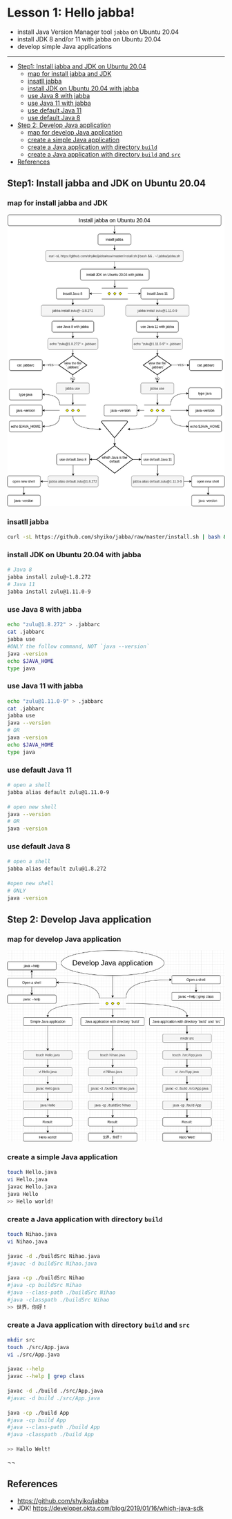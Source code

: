 <h1>Lesson 1: Hello jabba!</h1>

- install Java Version Manager tool `jabba` on Ubuntu 20.04
- install JDK 8 and/or 11 with jabba on Ubuntu 20.04
- develop simple Java applications

---

- [Step1:  Install jabba and JDK on Ubuntu 20.04](#step1--install-jabba-and-jdk-on-ubuntu-2004)
  - [map for install jabba and JDK](#map-for-install-jabba-and-jdk)
  - [insatll jabba](#insatll-jabba)
  - [install JDK on Ubuntu 20.04 with jabba](#install-jdk-on-ubuntu-2004-with-jabba)
  - [use Java 8 with jabba](#use-java-8-with-jabba)
  - [use Java 11 with jabba](#use-java-11-with-jabba)
  - [use default Java 11](#use-default-java-11)
  - [use default Java 8](#use-default-java-8)
- [Step 2: Develop Java application](#step-2-develop-java-application)
  - [map for develop Java application](#map-for-develop-java-application)
  - [create a simple Java application](#create-a-simple-java-application)
  - [create a Java application with directory `build`](#create-a-java-application-with-directory-build)
  - [create a Java application with directory `build` and `src`](#create-a-java-application-with-directory-build-and-src)
- [References](#references)


## Step1:  Install jabba and JDK on Ubuntu 20.04

### map for install jabba and JDK

![101_hello_jabba-Step1-install-jabba](docs/images/101_hello_jabba-Step1-install-jabba.png)

### insatll jabba
```bash
curl -sL https://github.com/shyiko/jabba/raw/master/install.sh | bash && . ~/.jabba/jabba.sh
```

### install JDK on Ubuntu 20.04 with jabba

```bash
# Java 8
jabba install zulu@~1.8.272
# Java 11
jabba install zulu@1.11.0-9
```

### use Java 8 with jabba
```bash
echo "zulu@1.8.272" > .jabbarc
cat .jabbarc
jabba use
#ONLY the follow command, NOT `java --version`
java -version
echo $JAVA_HOME
type java
```

### use Java 11 with jabba
```bash
echo "zulu@1.11.0-9" > .jabbarc
cat .jabbarc
jabba use
java --version
# OR
java -version
echo $JAVA_HOME
type java
```

### use default Java 11
```bash
# open a shell
jabba alias default zulu@1.11.0-9

# open new shell
java --version
# OR
java -version
```

### use default Java 8
```bash
# open a shell
jabba alias default zulu@1.8.272

#open new shell
# ONLY
java -version
```

## Step 2: Develop Java application

### map for develop Java application
![101_hello_jabba-Step2-develop-java-app](docs/images/101_hello_jabba-Step2-develop-java-app.png)

### create a simple Java application

```bash
touch Hello.java
vi Hello.java
javac Hello.java
java Hello
>> Hello world!
```

### create a Java application with directory `build`

```bash
touch Nihao.java
vi Nihao.java

javac -d ./buildSrc Nihao.java
#javac -d buildSrc Nihao.java

java -cp ./buildSrc Nihao
#java -cp buildSrc Nihao
#java --class-path ./buildSrc Nihao
#java -classpath ./buildSrc Nihao
>> 世界，你好！
```

### create a Java application with directory `build` and `src`

```bash
mkdir src
touch ./src/App.java
vi ./src/App.java

javac --help
javac --help | grep class

javac -d ./build ./src/App.java
#javac -d build ./src/App.java

java -cp ./build App
#java -cp build App
#java --class-path ./build App
#java -classpath ./build App

>> Hallo Welt!
```
¬¬
## References
- https://github.com/shyiko/jabba
- JDK! https://developer.okta.com/blog/2019/01/16/which-java-sdk

































